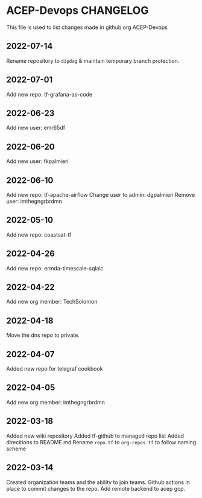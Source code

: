# ACEP-Devops CHANGELOG

This file is used to list changes made in github org ACEP-Devops

## 2022-07-14

Rename repository to `dipdag` & maintain temporary branch protection.

## 2022-07-01

Add new repo: tf-grafana-as-code

## 2022-06-23

Add new user: emr65df

## 2022-06-20

Add new user: fkpalmieri

## 2022-06-10

Add new repo: tf-apache-airflow
Change user to admin: dgpalmieri
Remove user: imthegngrbrdmn

## 2022-05-10

Add new repo: coastsat-tf

## 2022-04-26

Add new repo: ermda-timescale-sqlalc

## 2022-04-22

Add new org member: TechSolomon

## 2022-04-18

Move the dns repo to private.

## 2022-04-07

Added new repo for telegraf cookbook

## 2022-04-05

Add new org member: imthegngrbrdmn

## 2022-03-18

Added new wiki repository
Added tf-github to managed repo list
Added direcitions to README.md
Rename `repo.tf` to `org-repos.tf` to follow naming scheme

## 2022-03-14

Created organization teams and the ability to join teams.
Github actions in place to commit changes to the repo.
Add remote backend to acep gcp.
